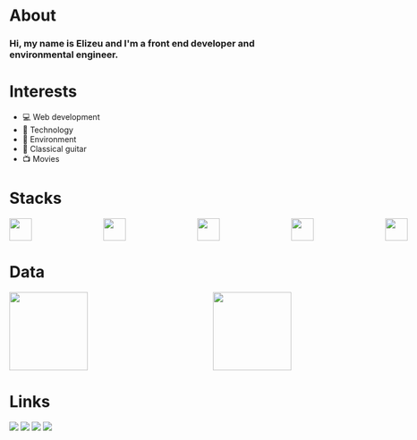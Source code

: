 <h1>About</h1>

<h3>Hi, my name is Elizeu and I'm a front end developer and environmental engineer.</h3>

<h1>Interests</h1>

- 💻 Web development
- 🚀 Technology
- 🌳 Environment
- 🎼 Classical guitar
- 📺 Movies


<h1>Stacks</h1>

<div style="display: flex; gap: 8rem"> <img heigth="40" width="40" src="https://cdn.jsdelivr.net/gh/devicons/devicon/icons/javascript/javascript-original.svg" /> 
<img heigth="40" width="40" src="https://cdn.jsdelivr.net/gh/devicons/devicon/icons/typescript/typescript-original.svg" /> 
<img heigth="40" width="40" src="https://cdn.jsdelivr.net/gh/devicons/devicon/icons/html5/html5-original.svg" /> 
<img heigth="40" width="40" src="https://cdn.jsdelivr.net/gh/devicons/devicon/icons/css3/css3-original.svg" /> 
<img heigth="40" width="40" src="https://cdn.jsdelivr.net/gh/devicons/devicon/icons/react/react-original.svg" /> 
<img heigth="40" width="40" src="https://cdn.jsdelivr.net/gh/devicons/devicon/icons/git/git-original.svg" /> 
<img heigth="40" width="40" src="https://cdn.jsdelivr.net/gh/devicons/devicon/icons/express/express-original.svg" /> 
<img heigth="40" width="40" src="https://cdn.jsdelivr.net/gh/devicons/devicon/icons/postgresql/postgresql-original.svg" /> 
<img heigth="40" width="40" src="https://cdn.jsdelivr.net/gh/devicons/devicon/icons/vscode/vscode-original.svg" /></div>

<h1>Data</h1>

<div style="display: flex; justify-content: space-between">
  <img height="140rem" src="https://github-readme-stats.vercel.app/api?username=elizeu-vasconcelos1992&show_icons=true&theme=dracula&include_all_commits=true&count_private=true"/>
  <img height="140rem" src="https://github-readme-stats.vercel.app/api/top-langs/?username=elizeu-vasconcelos1992&layout=compact&langs_count=7&theme=dracula"/>
</div>

<h1>Links</h1>

<div>
<a href="mailto:elizeucosta21@gmail.com" target="_blank"><img src="https://img.shields.io/badge/Gmail-D14836?style=for-the-badge&logo=gmail&logoColor=white"/></a>
<a href="https://www.linkedin.com/in/elizeuvasconcelos/" target="_blank"><img src="https://img.shields.io/badge/LinkedIn-0077B5?style=for-the-badge&logo=linkedin&logoColor=white"/></a>
<a href="https://wa.me/5596991118797" target="_blank"><img src="https://img.shields.io/badge/WhatsApp-25D366?style=for-the-badge&logo=whatsapp&logoColor=white"/></a>
<a href="https://elizeuvasconcelos.vercel.app/" target="_blank"><img src="https://img.shields.io/badge/website-000000?style=for-the-badge&logo=About.me&logoColor=white"/></a>
</div>

